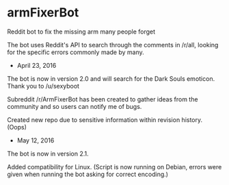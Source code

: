 # armFixerBot
Reddit bot to fix the missing arm many people forget

The bot uses Reddit's API to search through the comments in /r/all, looking for the specific errors commonly made by many.



- April 23, 2016

The bot is now in version 2.0 and will search for the Dark Souls emoticon. Thank you to /u/sexyboot

Subreddit /r/ArmFixerBot has been created to gather ideas from the community and so users can notify me of bugs.

Created new repo due to sensitive information within revision history. (Oops)


- May 12, 2016

The bot is now in version 2.1.

Added compatibility for Linux. (Script is now running on Debian, errors were given when running the bot asking for correct encoding.)
